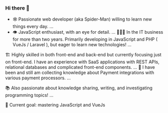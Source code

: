 ### Hi there 👋

<!--
**Chibi97/Chibi97** is a ✨ _special_ ✨ repository because its `README.md` (this file) appears on your GitHub profile.

Here are some ideas to get you started:

- 🔭 I’m currently working on ...
- 🌱 I’m currently learning ...
- 👯 I’m looking to collaborate on ...
- 🤔 I’m looking for help with ...
- 💬 Ask me about ...
- 📫 How to reach me: ...
- 😄 Pronouns: ...
- ⚡ Fun fact: ...
-->

- 🕸 Passionate web developer (aka Spider-Man) willing to learn new things every day. ...
- 👁 JavaScript enthusiast, with an eye for detail. ...
👩🏼‍💻 In the IT business for more than two years. Primarily developing in JavaScript and PHP ( VueJs / Laravel ), but eager to learn new technologies! ...

🏗 Highly skilled in both front-end and back-end but currently focusing just on front-end. I have an experience with SaaS applications with REST APIs, relational databases and complicated front-end components. ...
🏧 I have been and still am collecting knowledge about Payment integrations with various payment processors. ...

📚 Also passionate about knowledge sharing, writing, and investigating programming topics! ...

👑 Current goal: mastering JavaScript and VueJs
